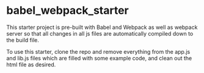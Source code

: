 # babel_webpack_starter

This starter project is pre-built with Babel and Webpack as well as webpack server so that all changes in all js files are automatically compiled down to the build file.

To use this starter, clone the repo and remove everything from the app.js and lib.js files which are filled with some example code, and clean out the html file as desired.
